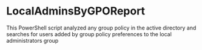 # LocalAdminsByGPOReport
This PowerShell script analyzed any group policy in the active directory and searches for users added by group policy preferences to the local administrators group
